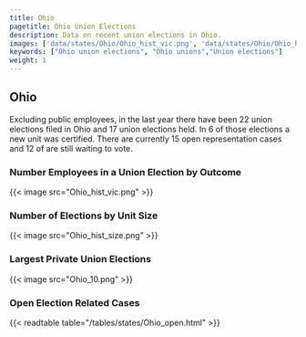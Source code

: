 ```yaml
---
title: Ohio
pagetitle: Ohio Union Elections
description: Data on recent union elections in Ohio.
images: ['data/states/Ohio/Ohio_hist_vic.png', 'data/states/Ohio/Ohio_hist_size.png', 'data/states/Ohio/Ohio_10.png']
keywords: ["Ohio union elections", "Ohio unions","Union elections"]
weight: 1
---
```

##  Ohio

Excluding public employees, in the last year there have been 22 union elections filed in Ohio and 17 union elections held. In 6 of those elections a new unit was certified. There are currently 15 open representation cases and 12 of are still waiting to vote.

### Number Employees in a Union Election by Outcome
{{< image src="Ohio_hist_vic.png" >}}

### Number of Elections by Unit Size
{{< image src="Ohio_hist_size.png" >}}

### Largest Private Union Elections
{{< image src="Ohio_10.png" >}}

### Open Election Related Cases
{{< readtable table="/tables/states/Ohio_open.html" >}}

